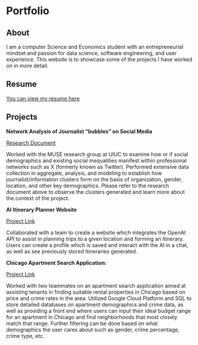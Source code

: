 # Portfolio


## About
I am a computer Science and Economics student with an entrepreneurial mindset and passion for data science, software engineering, and user experience. This website is to showcase some of the projects I have worked on in more detail.

## Resume

[You can view my resume here](assets/Srijan_Resume.pdf)

## Projects
**Network Analysis of Journalist ”bubbles” on Social Media**

[Research Document](assets/JNetworks.pdf)

Worked with the MUSE research group at UIUC to examine how or if social demographics and existing social inequalities manifest within professional networks such as X (formerly known as Twitter). Performed extensive data collection in aggregate, analysis, and modeling to establish how journalist/information clusters form on the basis of organization, gender, location, and other key demographics. Please refer to the research document above to observe the clusters generated and learn more about the context of the project.

**AI Itinerary Planner Website**

[Project Link](https://github.com/CS222-UIUC/course-project-chatbot)

Collaborated with a team to create a website which integrates the OpenAI API to assist in planning trips to a given location and forming an itinerary. Users can create a profile which is saved and interact with the AI in a chat, as well as see previously stored itineraries generated.

**Chicago Apartment Search Application:**

[Project Link](https://github.com/cs411-alawini/sp24-cs411-team111-team111)

Worked with two teammates on an apartment search application aimed at assisting tenants in finding suitable rental properties in Chicago based on price and crime rates in the area. Utilized Google Cloud Platform and SQL to store detailed databases on apartment demographics and crime data, as well as providing a front end where users can input their ideal budget range for an apartment in Chicago and find neighborhoods that most closely match that range. Further filtering can be done based on what demographics the user cares about such as gender, crime percentage, crime type, etc. 

